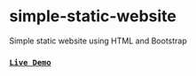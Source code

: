 # simple-static-website
Simple static website using HTML and Bootstrap

### [`Live Demo`](https://abhishekkuttikkol.github.io/simple-static-website/)
